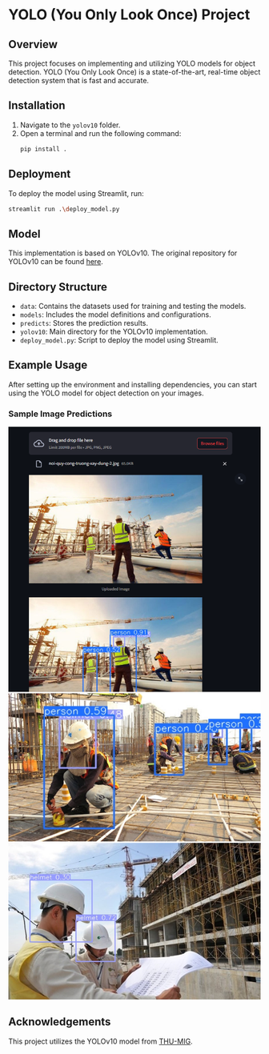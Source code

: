 # YOLO (You Only Look Once) Project

## Overview
This project focuses on implementing and utilizing YOLO models for object detection. YOLO (You Only Look Once) is a state-of-the-art, real-time object detection system that is fast and accurate.

## Installation
1. Navigate to the `yolov10` folder.
2. Open a terminal and run the following command:
   ```bash
   pip install .
   ```

## Deployment
To deploy the model using Streamlit, run:
```bash
streamlit run .\deploy_model.py
```

## Model
This implementation is based on YOLOv10. The original repository for YOLOv10 can be found [here](https://github.com/THU-MIG/yolov10).

## Directory Structure
- `data`: Contains the datasets used for training and testing the models.
- `models`: Includes the model definitions and configurations.
- `predicts`: Stores the prediction results.
- `yolov10`: Main directory for the YOLOv10 implementation.
- `deploy_model.py`: Script to deploy the model using Streamlit.

## Example Usage
After setting up the environment and installing dependencies, you can start using the YOLO model for object detection on your images.

### Sample Image Predictions
<div align="center">
  <img src="./data/image.png">
  <img src="./data/image-1.png">
  <img src="./data/image-2.png">
</div>

## Acknowledgements
This project utilizes the YOLOv10 model from [THU-MIG](https://github.com/THU-MIG/yolov10).

